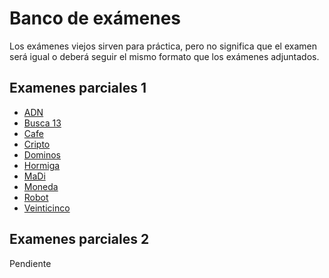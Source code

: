 # Banco de exámenes

<div class="alert alert-danger" role="alert">
  <i class="fa fa fa-exclamation-triangle fa-inverse fa-lg"></i> Los exámenes viejos sirven para práctica, pero no significa que el examen será igual o deberá seguir el mismo formato que los exámenes adjuntados.
</div>

## Examenes parciales 1

- [ADN](https://github.com/sivanahamer/programacion-1/blob/main/00-Examenes/parciales1/examen1-ADN.pdf)
- [Busca 13](https://github.com/sivanahamer/programacion-1/blob/main/00-Examenes/parciales1/examen1-Busca%2013.pdf)
- [Cafe](https://github.com/sivanahamer/programacion-1/blob/main/00-Examenes/parciales1/examen1-Cafe.pdf)
- [Cripto](https://github.com/sivanahamer/programacion-1/blob/main/00-Examenes/parciales1/examen1-Cripto.pdf)
- [Dominos](https://github.com/sivanahamer/programacion-1/blob/main/00-Examenes/parciales1/examen1-Dominos.pdf)
- [Hormiga](https://github.com/sivanahamer/programacion-1/blob/main/00-Examenes/parciales1/examen1-Hormiga.pdf)
- [MaDi](https://github.com/sivanahamer/programacion-1/blob/main/00-Examenes/parciales1/examen1-MaDi.pdf)
- [Moneda](https://github.com/sivanahamer/programacion-1/blob/main/00-Examenes/parciales1/examen1-Moneda.pdf)
- [Robot](https://github.com/sivanahamer/programacion-1/blob/main/00-Examenes/parciales1/examen1-Robot.pdf)
- [Veinticinco](https://github.com/sivanahamer/programacion-1/blob/main/00-Examenes/parciales1/examen1-Veinticinco.pdf)

## Examenes parciales 2

Pendiente
